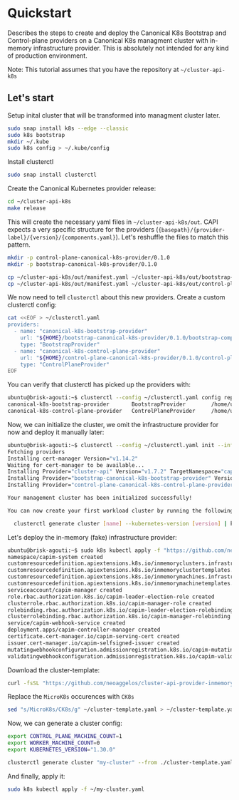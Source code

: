 # Quickstart

Describes the steps to create and deploy the Canonical K8s Bootstrap and Control-plane providers on a Canonical K8s managment cluster with in-memory infrastructure provider.
This is absolutely not intended for any kind of production environment.

Note: This tutorial assumes that you have the repository at `~/cluster-api-k8s`

## Let's start

Setup inital cluster that will be transformed into managment cluster later.

```bash
sudo snap install k8s --edge --classic
sudo k8s bootstrap
mkdir ~/.kube
sudo k8s config > ~/.kube/config
```

Install clusterctl

```bash
sudo snap install clusterctl
```

Create the Canonical Kubernetes provider release:

```bash
cd ~/cluster-api-k8s
make release
```

This will create the necessary yaml files in `~/cluster-api-k8s/out`.
CAPI expects a very specific structure for the providers (`{basepath}/{provider-label}/{version}/{components.yaml}`). Let's reshuffle the files to match this pattern.

```bash
mkdir -p control-plane-canonical-k8s-provider/0.1.0
mkdir -p bootstrap-canonical-k8s-provider/0.1.0

cp ~/cluster-api-k8s/out/manifest.yaml ~/cluster-api-k8s/out/bootstrap-components.yaml ~/bootstrap-canonical-k8s-provider/0.1.0/
cp ~/cluster-api-k8s/out/manifest.yaml ~/cluster-api-k8s/out/control-plane-components.yaml ~/control-plane-canonical-k8s-provider/0.1.0/
```

We now need to tell `clusterctl` about this new providers.
Create a custom clusterctl config:

```bash
cat <<EOF > ~/clusterctl.yaml
providers:
  - name: "canonical-k8s-bootstrap-provider"
    url: "${HOME}/bootstrap-canonical-k8s-provider/0.1.0/bootstrap-components.yaml"
    type: "BootstrapProvider"
  - name: "canonical-k8s-control-plane-provider"
    url: "${HOME}/control-plane-canonical-k8s-provider/0.1.0/control-plane-components.yaml"
    type: "ControlPlaneProvider"
EOF
```

You can verify that clusterctl has picked up the providers with:

```bash
ubuntu@brisk-agouti:~$ clusterctl --config ~/clusterctl.yaml config repositories | grep canonical-k8s
canonical-k8s-bootstrap-provider       BootstrapProvider        /home/ubuntu/bootstrap-canonical-k8s-bootstrap-provider/latest/                             bootstrap-components.yaml
canonical-k8s-control-plane-provider   ControlPlaneProvider     /home/ubuntu/control-plane-canonical-k8s-control-plane-provider/latest/                     control-plane-components.yaml
```

Now, we can initialize the cluster, we omit the infrastructure provider for now and deploy it manually later:

```bash
ubuntu@brisk-agouti:~$ clusterctl --config ~/clusterctl.yaml init --infrastructure - --bootstrap canonical-k8s-bootstrap-provider --control-plane canonical-k8s-control-plane-provider
Fetching providers
Installing cert-manager Version="v1.14.2"
Waiting for cert-manager to be available...
Installing Provider="cluster-api" Version="v1.7.2" TargetNamespace="capi-system"
Installing Provider="bootstrap-canonical-k8s-bootstrap-provider" Version="0.1.0" TargetNamespace="cabpck-system"
Installing Provider="control-plane-canonical-k8s-control-plane-provider" Version="0.1.0" TargetNamespace="cacpck-system"

Your management cluster has been initialized successfully!

You can now create your first workload cluster by running the following:

  clusterctl generate cluster [name] --kubernetes-version [version] | kubectl apply -f -
```

Let's deploy the in-memory (fake) infrastructure provider:

```bash
ubuntu@brisk-agouti:~$ sudo k8s kubectl apply -f "https://github.com/neoaggelos/cluster-api-provider-inmemory-microk8s/releases/download/20240410-dev1/infrastructure-components-in-memory-development.yaml"
namespace/capim-system created
customresourcedefinition.apiextensions.k8s.io/inmemoryclusters.infrastructure.cluster.x-k8s.io created
customresourcedefinition.apiextensions.k8s.io/inmemoryclustertemplates.infrastructure.cluster.x-k8s.io created
customresourcedefinition.apiextensions.k8s.io/inmemorymachines.infrastructure.cluster.x-k8s.io created
customresourcedefinition.apiextensions.k8s.io/inmemorymachinetemplates.infrastructure.cluster.x-k8s.io created
serviceaccount/capim-manager created
role.rbac.authorization.k8s.io/capim-leader-election-role created
clusterrole.rbac.authorization.k8s.io/capim-manager-role created
rolebinding.rbac.authorization.k8s.io/capim-leader-election-rolebinding created
clusterrolebinding.rbac.authorization.k8s.io/capim-manager-rolebinding created
service/capim-webhook-service created
deployment.apps/capim-controller-manager created
certificate.cert-manager.io/capim-serving-cert created
issuer.cert-manager.io/capim-selfsigned-issuer created
mutatingwebhookconfiguration.admissionregistration.k8s.io/capim-mutating-webhook-configuration created
validatingwebhookconfiguration.admissionregistration.k8s.io/capim-validating-webhook-configuration created
```

Download the cluster-template:

```bash
curl -fsSL "https://github.com/neoaggelos/cluster-api-provider-inmemory-microk8s/releases/download/20240410-dev1/cluster-template.yaml" -o cluster-template.yaml
```

Replace the `MicroK8s` occurences with `CK8s`

```bash
sed "s/MicroK8s/CK8s/g" ~/cluster-template.yaml > ~/cluster-template.yaml
```

Now, we can generate a cluster config:

```bash
export CONTROL_PLANE_MACHINE_COUNT=1
export WORKER_MACHINE_COUNT=0
export KUBERNETES_VERSION="1.30.0"

clusterctl generate cluster "my-cluster" --from ./cluster-template.yaml > "my-cluster.yaml"
```

And finally, apply it:

```bash
sudo k8s kubectl apply -f ~/my-cluster.yaml
```
